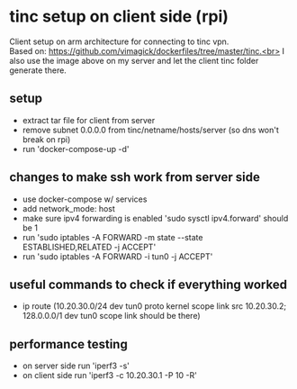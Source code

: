 # tinc setup on client side (rpi)

Client setup on arm architecture for connecting to tinc vpn.<br>
Based on: https://github.com/vimagick/dockerfiles/tree/master/tinc.<br>
I also use the image above on my server and let the client tinc folder generate there.

## setup

- extract tar file for client from server
- remove subnet 0.0.0.0 from tinc/netname/hosts/server (so dns won't break on rpi)
- run 'docker-compose-up -d'

## changes to make ssh work from server side

- use docker-compose w/ services
- add network_mode: host
- make sure ipv4 forwarding is enabled 'sudo sysctl ipv4.forward' should be 1
- run 'sudo iptables -A FORWARD -m state --state ESTABLISHED,RELATED -j ACCEPT'
- run 'sudo iptables -A FORWARD -i tun0 -j ACCEPT'

## useful commands to check if everything worked

- ip route (10.20.30.0/24 dev tun0 proto kernel scope link src 10.20.30.2; 128.0.0.0/1 dev tun0 scope link should be there)

## performance testing

- on server side run 'iperf3 -s'
- on client side run 'iperf3 -c 10.20.30.1 -P 10 -R'
